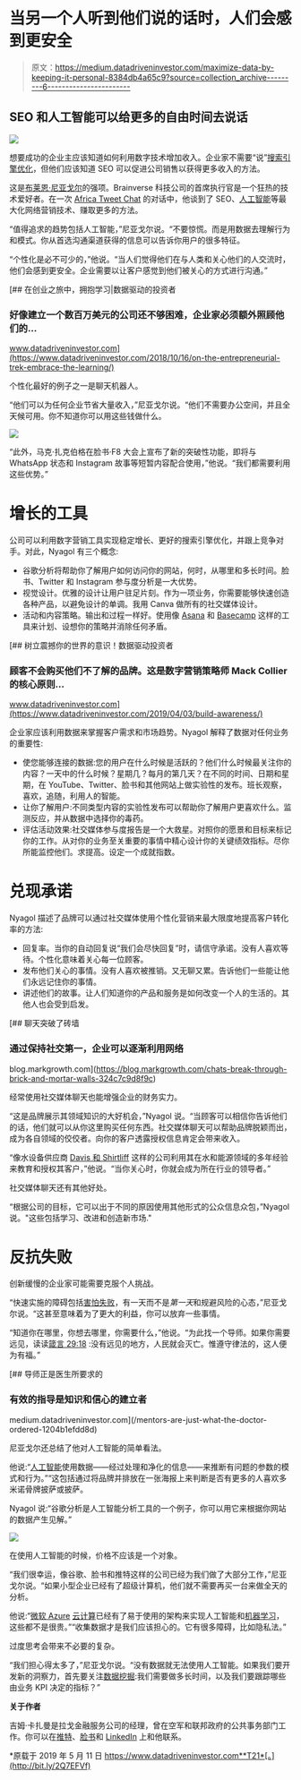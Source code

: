# 当另一个人听到他们说的话时，人们会感到更安全

> 原文：<https://medium.datadriveninvestor.com/maximize-data-by-keeping-it-personal-8384db4a65c9?source=collection_archive---------6----------------------->

## SEO 和人工智能可以给更多的自由时间去说话

![](img/01fa8f5748e95df85b43b844256d99c8.png)

想要成功的企业主应该知道如何利用数字技术增加收入。企业家不需要“说”[搜索引擎优化](https://www.datadriveninvestor.com/2018/12/29/for-seo-the-words-are-key/)，但他们应该知道 SEO 可以促进公司销售以获得更多收入的方法。

这是[布莱恩·尼亚戈尔](https://twitter.com/BrianNyagol)的强项。Brainverse 科技公司的首席执行官是一个狂热的技术爱好者。在一次 [Africa Tweet Chat](https://twitter.com/AfricaTweetChat) 的对话中，他谈到了 SEO、[人工智能](https://www.datadriveninvestor.com/glossary/artificial-intelligence/)等最大化网络营销技术、赚取更多的方法。

“值得追求的趋势包括人工智能，”尼亚戈尔说。“不要惊慌。而是用数据去理解行为和模式。你从首选沟通渠道获得的信息可以告诉你用户的很多特征。

“个性化是必不可少的，”他说。“当人们觉得他们在与人类和关心他们的人交流时，他们会感到更安全。企业需要以让客户感觉到他们被关心的方式进行沟通。”

[](https://www.datadriveninvestor.com/2018/10/16/on-the-entrepreneurial-trek-embrace-the-learning/) [## 在创业之旅中，拥抱学习|数据驱动的投资者

### 好像建立一个数百万美元的公司还不够困难，企业家必须额外照顾他们的…

www.datadriveninvestor.com](https://www.datadriveninvestor.com/2018/10/16/on-the-entrepreneurial-trek-embrace-the-learning/) 

个性化最好的例子之一是聊天机器人。

“他们可以为任何企业节省大量收入，”尼亚戈尔说。“他们不需要办公空间，并且全天候可用。你不知道你可以用这些钱做什么。

![](img/d05278fe53368b7d5d1108c8561f87e3.png)

“此外，马克·扎克伯格在脸书·F8 大会上宣布了新的突破性功能，即将与 WhatsApp 状态和 Instagram 故事等短暂内容配合使用，”他说。“我们都需要利用这些优势。”

# 增长的工具

公司可以利用数字营销工具实现稳定增长、更好的搜索引擎优化，并跟上竞争对手。对此，Nyagol 有三个概念:

*   谷歌分析将帮助你了解用户如何访问你的网站，何时，从哪里和多长时间。脸书、Twitter 和 Instagram 参与度分析是一大优势。
*   视觉设计。优雅的设计让用户驻足片刻。作为一项业务，你需要能够快速创造各种产品，以避免设计的单调。我用 Canva 做所有的社交媒体设计。
*   活动和内容策略。输出和过程一样好。使用像 [Asana](https://twitter.com/asana) 和 [Basecamp](https://twitter.com/basecamp) 这样的工具来计划、设想你的策略并消除任何矛盾。

[](https://www.datadriveninvestor.com/2019/04/03/build-awareness/) [## 树立震撼你的世界的意识！数据驱动投资者

### 顾客不会购买他们不了解的品牌。这是数字营销策略师 Mack Collier 的核心原则…

www.datadriveninvestor.com](https://www.datadriveninvestor.com/2019/04/03/build-awareness/) 

企业家应该利用数据来掌握客户需求和市场趋势。Nyagol 解释了数据对任何业务的重要性:

*   使您能够连接的数据:您的用户在什么时候是活跃的？他们什么时候最关注你的内容？一天中的什么时候？星期几？每月的第几天？在不同的时间、日期和星期，在 YouTube、Twitter、脸书和其他网站上做实验性的发布。班长观察，喜欢，追随，利用人的智能。
*   让你了解用户:不同类型内容的实验性发布可以帮助你了解用户更喜欢什么。监测反应，并从数据中选择你的毒药。
*   评估活动效果:社交媒体参与度报告是一个大救星。对照你的愿景和目标来标记你的工作。从对你的业务至关重要的事情中精心设计你的关键绩效指标。尽你所能监控他们。求提高。设定一个成就指数。

# 兑现承诺

Nyagol 描述了品牌可以通过社交媒体使用个性化营销来最大限度地提高客户转化率的方法:

*   回复率。当你的自动回复说“我们会尽快回复”时，请信守承诺。没有人喜欢等待。个性化意味着关心每一位顾客。
*   发布他们关心的事情。没有人喜欢被推销。又无聊又累。告诉他们一些能让他们永远记住你的事情。
*   讲述他们的故事。让人们知道你的产品和服务是如何改变一个人的生活的。其他人也会受到启发。

[](https://blog.markgrowth.com/chats-break-through-brick-and-mortar-walls-324c7c9d8f9c) [## 聊天突破了砖墙

### 通过保持社交第一，企业可以逐渐利用网络

blog.markgrowth.com](https://blog.markgrowth.com/chats-break-through-brick-and-mortar-walls-324c7c9d8f9c) 

经常使用社交媒体聊天也能增强企业的财务实力。

“这是品牌展示其领域知识的大好机会，”Nyagol 说。“当顾客可以相信你告诉他们的话，他们就可以从你这里购买任何东西。社交媒体聊天可以帮助品牌脱颖而出，成为各自领域的佼佼者。向你的客户透露授权信息肯定会带来收入。

“像水设备供应商 [Davis 和 Shirtliff](https://twitter.com/Dayliff) 这样的公司利用其在水和能源领域的多年经验来教育和授权其客户，”他说。“当你关心时，你就会成为所在行业的领导者。”

社交媒体聊天还有其他好处。

“根据公司的目标，它可以出于不同的原因使用其他形式的公众信息众包，”Nyagol 说。"这些包括学习、改进和创造新市场."

# 反抗失败

创新缓慢的企业家可能需要克服个人挑战。

“快速实施的障碍包括[害怕失败](https://medium.com/@JKatzaman/fail-fast-fail-often-and-win-c9067463b2cc)，有一天而不是*第一天*和规避风险的心态，”尼亚戈尔说。“这甚至意味着为了更大的利益，你可以放弃一些事情。

“知道你在哪里，你想去哪里，你需要什么，”他说。“为此找一个导师。如果你需要远见，读读[箴言 29:18](https://www.biblegateway.com/passage/?search=Proverbs+29%3A18&version=KJV) :没有远见的地方，人民就会灭亡。惟遵守律法的，这人便为有福。”

[](/mentors-are-just-what-the-doctor-ordered-1204b1efdd8d) [## 导师正是医生所要求的

### 有效的指导是知识和信心的建立者

medium.datadriveninvestor.com](/mentors-are-just-what-the-doctor-ordered-1204b1efdd8d) 

尼亚戈尔还总结了他对人工智能的简单看法。

他说:“[人工智能](https://www.datadriveninvestor.com/glossary/artificial-intelligence/)使用数据——经过处理和净化的信息——来推断有问题的参数的模式和行为。”“这包括通过将品牌并排放在一张海报上来判断是否有更多的人喜欢多米诺骨牌披萨或披萨。

Nyagol 说:“谷歌分析是人工智能分析工具的一个例子，你可以用它来根据你网站的数据产生见解。”

![](img/8f6a271b05933fac34d59b12255e538c.png)

在使用人工智能的时候，价格不应该是一个对象。

“我们很幸运，像谷歌、脸书和推特这样的公司已经为我们做了大部分工作，”尼亚戈尔说。“如果小型企业已经有了超级计算机，他们就不需要再买一台来做全天的分析。

他说:“[微软 Azure](https://en.wikipedia.org/wiki/Microsoft_Azure) [云计算](https://www.datadriveninvestor.com/glossary/cloud-computing/)已经有了易于使用的架构来实现人工智能和[机器学习](https://www.datadriveninvestor.com/glossary/machine-learning/)，这些都不是很贵。”“收集数据才是我们应该担心的。它有很多障碍，比如隐私法。”

过度思考会带来不必要的复杂。

“我们担心得太多了，”尼亚戈尔说。“没有数据就无法使用人工智能。如果我们要开发新的洞察力，首先要关注[数据挖掘](https://www.datadriveninvestor.com/glossary/data-mining/):我们需要做多长时间，以及我们要跟踪哪些由业务 KPI 决定的指标？”

**关于作者**

吉姆·卡扎曼是拉戈金融服务公司的经理，曾在空军和联邦政府的公共事务部门工作。你可以在[推特](https://twitter.com/JKatzaman)、[脸书](https://www.facebook.com/jim.katzaman)和 [LinkedIn](https://www.linkedin.com/in/jim-katzaman-33641b21/) 上和他联系。

*原载于 2019 年 5 月 11 日 https://www.datadriveninvestor.com**T21*[。](http://bit.ly/2Q7EFVf)